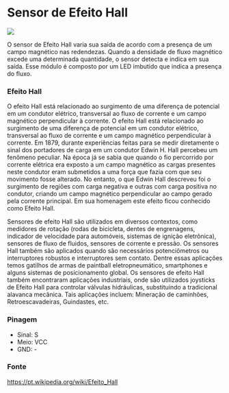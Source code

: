 # Sensor de Efeito Hall 

![](http://www.electronics-lab.com/wp-content/uploads/2018/04/hall-effect.jpg)

O sensor de Efeito Hall varia sua saída de acordo com a presença de um campo magnético nas redendezas. Quando a densidade de fluxo magnético excede uma determinada quantidade, o sensor detecta e indica em sua saída. Esse módulo é composto por um LED imbutido que indica a presença do fluxo. 

### Efeito Hall 

O efeito Hall está relacionado ao surgimento de uma diferença de potencial em um condutor elétrico, transversal ao fluxo de corrente e um campo magnético perpendicular à corrente. O efeito Hall está relacionado ao surgimento de uma diferença de potencial em um condutor elétrico, transversal ao fluxo de corrente e um campo magnético perpendicular à corrente. 
Em 1879, durante experiências feitas para se medir diretamente o sinal dos portadores de carga em um condutor Edwin H. Hall percebeu um fenômeno peculiar.
Na época já se sabia que quando o fio percorrido por corrente elétrica era exposto a um campo magnético as cargas presentes neste condutor eram submetidos a uma força que fazia com que seu movimento fosse alterado.
No entanto, o que Edwin Hall descreveu foi o surgimento de regiões com carga negativa e outras com carga positiva no condutor, criando um campo magnético perpendicular ao campo gerado pela corrente principal.
Em sua homenagem este efeito ficou conhecido como Efeito Hall.

Sensores de efeito Hall são utilizados em diversos contextos, como medidores de rotação (rodas de bicicleta, dentes de engrenagens, indicador de velocidade para automóveis, sistemas de ignição eletrônica), sensores de fluxo de fluidos, sensores de corrente e pressão. Os sensores Hall também são aplicados quando são necessários potenciômetros ou interruptores robustos e interruptores sem contato. Dentre essas aplicações temos gatilhos de armas de paintball eletropneumático, smartphones e alguns sistemas de posicionamento global. Os sensores de efeito Hall também encontraram aplicações industriais, onde são utilizados joysticks de Efeito Hall para controlar válvulas hidráulicas, substituindo a tradicional alavanca mecânica. Tais aplicações incluem: Mineração de caminhões, Retroescavadeiras, Guindastes, etc. 

### Pinagem

- Sinal: S
- Meio: VCC
- GND: -

### Fonte

https://pt.wikipedia.org/wiki/Efeito_Hall
